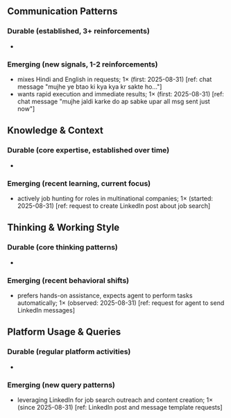 ## Communication Patterns
### Durable (established, 3+ reinforcements)
- 
### Emerging (new signals, 1-2 reinforcements)
- mixes Hindi and English in requests; 1× (first: 2025-08-31) [ref: chat message "mujhe ye btao ki kya kya kr sakte ho..."]
- wants rapid execution and immediate results; 1× (first: 2025-08-31) [ref: chat message "mujhe jaldi karke do ap sabke upar all msg sent just now"]

## Knowledge & Context
### Durable (core expertise, established over time)
- 
### Emerging (recent learning, current focus)
- actively job hunting for roles in multinational companies; 1× (started: 2025-08-31) [ref: request to create LinkedIn post about job search]

## Thinking & Working Style
### Durable (core thinking patterns)
- 
### Emerging (recent behavioral shifts)
- prefers hands-on assistance, expects agent to perform tasks automatically; 1× (observed: 2025-08-31) [ref: request for agent to send LinkedIn messages]

## Platform Usage & Queries
### Durable (regular platform activities)
- 
### Emerging (new query patterns)
- leveraging LinkedIn for job search outreach and content creation; 1× (since 2025-08-31) [ref: LinkedIn post and message template requests]